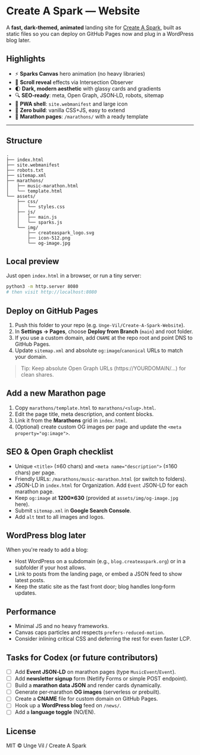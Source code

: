 # Create A Spark — Website

A **fast, dark‑themed, animated** landing site for [Create A Spark](https://www.createaspark.org/), built as static files so you can deploy on GitHub Pages now and plug in a WordPress blog later.

## Highlights

- ⚡ **Sparks Canvas** hero animation (no heavy libraries)
- 🧩 **Scroll reveal** effects via Intersection Observer
- 🌓 **Dark, modern aesthetic** with glassy cards and gradients
- 🔍 **SEO‑ready**: meta, Open Graph, JSON‑LD, robots, sitemap
- 📱 **PWA shell**: `site.webmanifest` and large icon
- 🧱 **Zero build**: vanilla CSS+JS, easy to extend
- 🧭 **Marathon pages**: `/marathons/` with a ready template

---

## Structure

```
.
├── index.html
├── site.webmanifest
├── robots.txt
├── sitemap.xml
├── marathons/
│   ├── music-marathon.html
│   └── template.html
└── assets/
    ├── css/
    │   └── styles.css
    ├── js/
    │   ├── main.js
    │   └── sparks.js
    └── img/
        ├── createaspark_logo.svg
        ├── icon-512.png
        └── og-image.jpg
```

## Local preview

Just open `index.html` in a browser, or run a tiny server:

```bash
python3 -m http.server 8080
# then visit http://localhost:8080
```

## Deploy on GitHub Pages

1. Push this folder to your repo (e.g. `Unge-Vil/Create-A-Spark-Website`).
2. In **Settings → Pages**, choose **Deploy from Branch** (`main`) and root folder.
3. If you use a custom domain, add `CNAME` at the repo root and point DNS to GitHub Pages.
4. Update `sitemap.xml` and absolute `og:image`/`canonical` URLs to match your domain.

> Tip: Keep absolute Open Graph URLs (https://YOURDOMAIN/...) for clean shares.

## Add a new Marathon page

1. Copy `marathons/template.html` to `marathons/<slug>.html`.
2. Edit the page title, meta description, and content blocks.
3. Link it from the **Marathons** grid in `index.html`.
4. (Optional) create custom OG images per page and update the `<meta property="og:image">`.

## SEO & Open Graph checklist

- Unique `<title>` (≤60 chars) and `<meta name="description">` (≤160 chars) per page.
- Friendly URLs: `/marathons/music-marathon.html` (or switch to folders).
- JSON-LD in `index.html` for Organization. Add `Event` JSON-LD for each marathon page.
- Keep `og:image` at **1200×630** (provided at `assets/img/og-image.jpg` here).
- Submit `sitemap.xml` in **Google Search Console**.
- Add `alt` text to all images and logos.

## WordPress blog later

When you're ready to add a blog:
- Host WordPress on a subdomain (e.g., `blog.createaspark.org`) or in a subfolder if your host allows.
- Link to posts from the landing page, or embed a JSON feed to show latest posts.
- Keep the static site as the fast front door; blog handles long‑form updates.

## Performance

- Minimal JS and no heavy frameworks.
- Canvas caps particles and respects `prefers-reduced-motion`.
- Consider inlining critical CSS and deferring the rest for even faster LCP.

## Tasks for Codex (or future contributors)

- [ ] Add **Event JSON‑LD** on marathon pages (type `MusicEvent`/`Event`).
- [ ] Add **newsletter signup** form (Netlify Forms or simple POST endpoint).
- [ ] Build a **marathon data JSON** and render cards dynamically.
- [ ] Generate per‑marathon **OG images** (serverless or prebuilt).
- [ ] Create a **CNAME** file for custom domain on GitHub Pages.
- [ ] Hook up a **WordPress blog** feed on `/news/`.
- [ ] Add a **language toggle** (NO/EN).

## License

MIT © Unge Vil / Create A Spark
